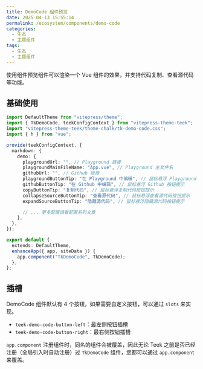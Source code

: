 ```yaml
---
title: DemoCode 组件预览
date: 2025-04-13 15:55:14
permalink: /ecosystem/components/demo-code
categories:
  - 生态
  - 主题组件
tags:
  - 生态
  - 主题组件
---
```


使用组件预览组件可以渲染一个 Vue 组件的效果，并支持代码复制、查看源代码等功能。

## 基础使用

```ts
import DefaultTheme from "vitepress/theme";
import { TkDemoCode, teekConfigContext } from "vitepress-theme-teek";
import "vitepress-theme-teek/theme-chalk/tk-demo-code.css";
import { h } from "vue";

provide(teekConfigContext, {
  markdown: {
    demo: {
      playgroundUrl: "", // Playground 链接
      playgroundMainFileName: "App.vue", // Playground 主文件名
      githubUrl: "", // Github 链接
      playgroundButtonTip: "在 Playground 中编辑", // 鼠标悬浮 Playground 按钮提示
      githubButtonTip: "在 Github 中编辑", // 鼠标悬浮 Github 按钮提示
      copyButtonTip: "复制代码", // 鼠标悬浮复制代码按钮提示
      collapseSourceButtonTip: "查看源代码", // 鼠标悬浮查看源代码按钮提示
      expandSourceButtonTip: "隐藏源代码", // 鼠标悬浮隐藏源代码按钮提示

      // ... 更多配置请看配置系列文章
    },
  },
});

export default {
  extends: DefaultTheme,
  enhanceApp({ app, siteData }) {
    app.component("TkDemoCode", TkDemoCode);
  },
};
```

## 插槽

DemoCode 组件默认有 4 个按钮，如果需要自定义按钮，可以通过 `slots` 来实现。

- `teek-demo-code-button-left`：最左侧按钮插槽
- `teek-demo-code-button-right`：最右侧按钮插槽

`app.component` 注册组件时，同名的组件会被覆盖，因此无论 Teek 之前是否已经注册（全局引入时自动注册）过 `TkDemoCode` 组件，您都可以通过 `app.component` 来覆盖。
